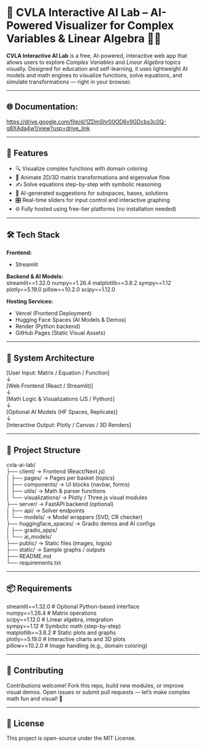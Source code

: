 # 🧠 CVLA Interactive AI Lab – AI-Powered Visualizer for Complex Variables & Linear Algebra 🤖🧮

**CVLA Interactive AI Lab** is a free, AI-powered, interactive web app that allows users to explore *Complex Variables* and *Linear Algebra* topics visually. Designed for education and self-learning, it uses lightweight AI models and math engines to visualize functions, solve equations, and simulate transformations — right in your browser.

---

## 🌐 Documentation:
https://drive.google.com/file/d/1ZDmShr00OD6v9GDcbs3c0Q-g8XAda4w1/view?usp=drive_link

---

## 🚀 Features

- 🔍 Visualize complex functions with domain coloring  
- 🧮 Animate 2D/3D matrix transformations and eigenvalue flow  
- ✍️ Solve equations step-by-step with symbolic reasoning  
- 🧠 AI-generated suggestions for subspaces, bases, solutions  
- 🎛️ Real-time sliders for input control and interactive graphing  
- 🌐 Fully hosted using free-tier platforms (no installation needed)

---

## 🛠️ Tech Stack

**Frontend:**  
- Streamlit

**Backend & AI Models:**  
streamlit==1.32.0
numpy==1.26.4
matplotlib==3.8.2
sympy==1.12
plotly==5.19.0
pillow==10.2.0
scipy==1.12.0 

**Hosting Services:**  
- Vercel (Frontend Deployment)  
- Hugging Face Spaces (AI Models & Demos)  
- Render (Python backend)  
- GitHub Pages (Static Visual Assets)

---

## 🧪 System Architecture

[User Input: Matrix / Equation / Function]  
        ↓  
[Web Frontend (React / Streamlit)]  
        ↓  
[Math Logic & Visualizations (JS / Python)]  
        ↓  
[Optional AI Models (HF Spaces, Replicate)]  
        ↓  
[Interactive Output: Plotly / Canvas / 3D Renders]

---

## 📁 Project Structure

cvla-ai-lab/  
├── client/                   → Frontend (React/Next.js)  
│   ├── pages/                → Pages per basket (topics)  
│   ├── components/           → UI blocks (navbar, forms)  
│   ├── utils/                → Math & parser functions  
│   └── visualizations/       → Plotly / Three.js visual modules  
├── server/                   → FastAPI backend (optional)  
│   ├── api/                  → Solver endpoints  
│   └── models/               → Model wrappers (SVD, CR checker)  
├── huggingface_spaces/       → Gradio demos and AI configs  
│   ├── gradio_apps/  
│   └── ai_models/  
├── public/                   → Static files (images, logos)  
├── static/                   → Sample graphs / outputs  
├── README.md  
└── requirements.txt  

---

## 📦 Requirements

streamlit==1.32.0           # Optional Python-based interface  
numpy==1.26.4               # Matrix operations  
scipy==1.12.0               # Linear algebra, integration  
sympy==1.12                 # Symbolic math (step-by-step)  
matplotlib==3.8.2           # Static plots and graphs  
plotly==5.19.0              # Interactive charts and 3D plots  
pillow==10.2.0              # Image handling (e.g., domain coloring)

---

## 🙌 Contributing

Contributions welcome! Fork this repo, build new modules, or improve visual demos. Open issues or submit pull requests — let’s make complex math fun and visual! 🎨

---

## 📜 License

This project is open-source under the MIT License.
